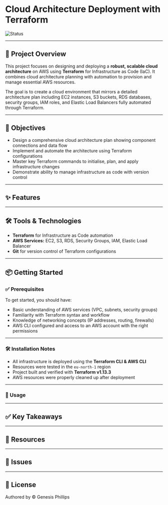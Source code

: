 # Cloud Architecture Deployment with Terraform

![Status](https://img.shields.io/badge/status-In%20Development-yellow)

---

## 🚀 Project Overview

This project focuses on designing and deploying a **robust, scalable cloud architecture** on AWS using **Terraform** for Infrastructure as Code (IaC). It combines cloud architecture planning with automation to provision and manage essential AWS resources.

The goal is to create a cloud environment that mirrors a detailed architecture plan including EC2 instances, S3 buckets, RDS databases, security groups, IAM roles, and Elastic Load Balancers fully automated through Terraform.

---

## 🎯 Objectives

- Design a comprehensive cloud architecture plan showing component connections and data flow
- Implement and automate the architecture using Terraform configurations
- Master key Terraform commands to initialise, plan, and apply infrastructure changes
- Demonstrate ability to manage infrastructure as code with version control

---

## ✨ Features

---

## 🛠️ Tools & Technologies

- **Terraform** for Infrastructure as Code automation
- **AWS Services:** EC2, S3, RDS, Security Groups, IAM, Elastic Load Balancer
- **Git** for version control of Terraform configurations

---

## 📦 Getting Started

### ✅ Prerequisites

To get started, you should have:

- Basic understanding of AWS services (VPC, subnets, security groups)  
- Familiarity with Terraform syntax and workflow  
- Knowledge of networking concepts (IP addresses, routing, firewalls)  
- AWS CLI configured and access to an AWS account with the right permissions  

---

### 🛠️ Installation Notes

- All infrastructure is deployed using the **Terraform CLI & AWS CLI**  
- Resources were tested in the `eu-north-1` region  
- Project built and verified with **Terraform v1.13.3**  
- AWS resources were properly cleaned up after deployment  

---

### 📖 Usage

---

## ✅ Key Takeaways

---

## 🔗 Resources

---

## 🐛 Issues

---

## 📜 License

Authored by © Genesis Phillips
